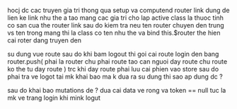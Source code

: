 hocj dc cac truyen gia tri thong qua setup va computend 
router link dung de lien ke link nhu the a 
tao mang cac gia tri cho lap 
active class la thuoc tinh co san cua the router link 
sau do kiem tra neu ten router chuyen den trung vs ten trong mang thi la class co ten nhu the va bind
this.$router the hien cai roter dang truyen den 

su dung vue route sau do khi bam logout thi goi cai route login den bang router.push( phai la router chu phai route tao can nguoi day route chu route ko the tu day route ) trc khi day route phai luu cai phien vao store
sau do phai tra ve logot tai mk khai bao ma k dua ra su dung thi sao ap dung dc 
?

sau do khai bao mutations de
?
dua cai data ve rong va token == null tuc la mk ve trang login khi mink logut 

